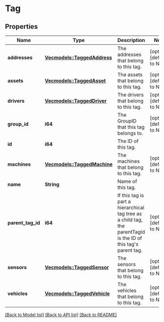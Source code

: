 # Tag

## Properties
Name | Type | Description | Notes
------------ | ------------- | ------------- | -------------
**addresses** | [**Vec<models::TaggedAddress>**](TaggedAddress.md) | The addresses that belong to this tag. | [optional] [default to None]
**assets** | [**Vec<models::TaggedAsset>**](TaggedAsset.md) | The assets that belong to this tag. | [optional] [default to None]
**drivers** | [**Vec<models::TaggedDriver>**](TaggedDriver.md) | The drivers that belong to this tag. | [optional] [default to None]
**group_id** | **i64** | The GroupID that this tag belongs to. | [optional] [default to None]
**id** | **i64** | The ID of this tag. | 
**machines** | [**Vec<models::TaggedMachine>**](TaggedMachine.md) | The machines that belong to this tag. | [optional] [default to None]
**name** | **String** | Name of this tag. | 
**parent_tag_id** | **i64** | If this tag is part a hierarchical tag tree as a child tag, the parentTagId is the ID of this tag's parent tag. | [optional] [default to None]
**sensors** | [**Vec<models::TaggedSensor>**](TaggedSensor.md) | The sensors that belong to this tag. | [optional] [default to None]
**vehicles** | [**Vec<models::TaggedVehicle>**](TaggedVehicle.md) | The vehicles that belong to this tag. | [optional] [default to None]

[[Back to Model list]](../README.md#documentation-for-models) [[Back to API list]](../README.md#documentation-for-api-endpoints) [[Back to README]](../README.md)


